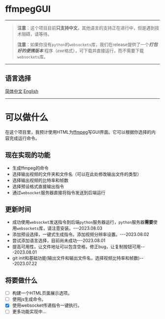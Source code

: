 # ffmpegGUI

---

> **注意**：这个项目目前**只支持中文**，其他语言的支持正在进行中，但是遇到技术阻碍，请等待。
> 
> **注意**：如果你没有`python`的`websockets`库，我们在release提供了一个***打包好的便携版本*** 程序（*exe*格式），可下载并直接运行，而不需要下载`websockets`库。

---

## 语言选择
[简体中文](README_zh.md) [English](README.md)  

---

# 可以做什么
在这个项目里，我预计使用HTML为[ffmpeg](https:\\ffmpeg.org)写GUI界面。它可以根据你选择的内容完成运行命令。

## 现在实现的功能
- 生成ffmpeg的命令
- 选择输出视频的文件夹和文件名（可以在此处修改输出文件的类型）
- 选择输出视频的比特率和帧数
- 选择预设格式直接输出指令
- 通过`websocket`服务器直接将指令发送到后端运行

## 更新时间
- 成功使用`websocket`发送指令到后端`python`服务器运行，`python`服务器**需要**使用`websockets`库，请注意安装。---2023.08.03
- 添加预设选择，一键式生成指令。添加视频分辨率设置。---2023.08.02
- 尝试添加语言选择，目前尚未成功---2023.08.01
- 提高可用性，让文件地址可以包含空格，修正bug，让复制按钮可用---2023.08.01
- git init和基础功能(输出文件和输出文件名，选择视频比特率和帧数)---2023.07.22

## 将要做什么
- [ ] 构建一个HTML页面展示选项。  
- [ ] 使用js生成命令。  
- [x] 使用websocket传递指令一键执行。  
- [ ] 更多功能实现中...  